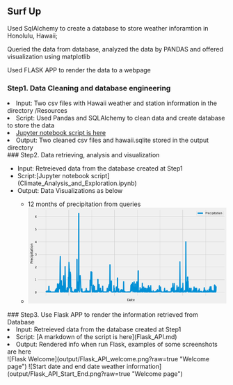 ## Surf Up
<p>Used SqlAlchemy to create a database to store weather inforamtion in Honolulu, Hawaii;</p>
<p>Queried the data from database, analyzed the data by PANDAS and offered visualization using matplotlib</p>
<p>Used FLASK APP to render the data to a webpage</p>

### Step1. Data Cleaning and database engineering
<li>Input: Two csv files with Hawaii weather and station information in the directory /Resources</li>
<li>Script: Used Pandas and SQLAlchemy to clean data and create database to store the data</li>
<li><a href="https://github.com/yizhiyin86/Surf_up/blob/master/data_engineering_and_database_engineering.ipynb">Jupyter notebook script is here</a></li>
<li>Output: Two cleaned csv files and hawaii.sqlite stored in the output directory </li>
### Step2. Data retrieving, analysis and visualization
<ul>
<li>Input: Retreieved data from the database created at Step1 </li>
<li>Script:[Jupyter notebook script](Climate_Analysis_and_Exploration.ipynb)</li>
<li>Output: Data Visualizations as below</li>
  <ul>
  <li> 12 months of precipitation from queries</li>
    <li> <img src="/output/precipitation.png" alt="Precipitation of the last 12 months"></li>
  </ul>
 </ul>
### Step3. Use Flask APP to render the information retrieved from Database 
<li>Input: Retreieved data from the database created at Step1</li>
<li>Script: [A markdown of the script is here](Flask_API.md) </li>
<li>Output: Rendered info when run Flask, examples of some screenshots are here</li>
![Flask Welcome](output/Flask_API_welcome.png?raw=true "Welcome page")
![Start date and end date weather information](output/Flask_API_Start_End.png?raw=true "Welcome page")


